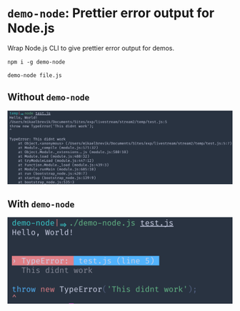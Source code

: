 # `demo-node`: Prettier error output for Node.js

Wrap Node.js CLI to give prettier error output for demos.

```
npm i -g demo-node
```

```
demo-node file.js
```

## Without `demo-node`

![Normal Node.js](./normal-node.png)


## With `demo-node`

![With demo-node](./with-demo-node.png)
